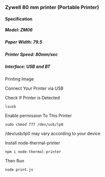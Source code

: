 ### Zywell 80 mm printer (Portable Printer)

<h4>Specification</h4>

<h5> Model: ZM06 </h5>
<h5> Paper Width: 79.5</h5>
<h5> Printer Speed: 80mm/sec</h5>
<h5> Interface: USB and BT</h5>

Printing Image

Connect Your Printer via USB

Check If Printer is Detected

```
lsusb
```

Enable permission To This Printer

```
sudo chmod 777 /dev/usb/lp0
```

/dev/usb/lp0 may vary according to your device

Install node-thermal-printer

```
npm i node-thermal-printer
```

Then Run

```
node print.js
```
